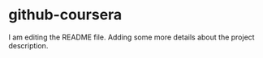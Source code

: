 # github-coursera
I am editing the README file. Adding some more details about the project description.
